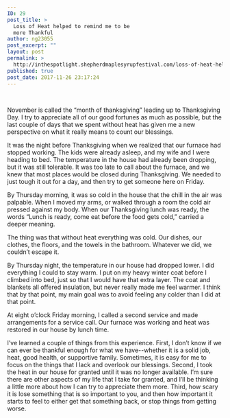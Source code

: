 ```yaml
---
ID: 29
post_title: >
  Loss of Heat helped to remind me to be
  more Thankful
author: ng23055
post_excerpt: ""
layout: post
permalink: >
  http://inthespotlight.shepherdmaplesyrupfestival.com/loss-of-heat-helped-to-remind-me-to-be-thankful
published: true
post_date: 2017-11-26 23:17:24
---
```

&nbsp;

November is called the “month of thanksgiving” leading up to Thanksgiving Day. I try to appreciate all of our good fortunes as much as possible, but the last couple of days that we spent without heat has given me a new perspective on what it really means to count our blessings.

It was the night before Thanksgiving when we realized that our furnace had stopped working. The kids were already asleep, and my wife and I were heading to bed. The temperature in the house had already been dropping, but it was still tolerable. It was too late to call about the furnace, and we knew that most places would be closed during Thanksgiving. We needed to just tough it out for a day, and then try to get someone here on Friday.

By Thursday morning, it was so cold in the house that the chill in the air was palpable. When I moved my arms, or walked through a room the cold air pressed against my body. When our Thanksgiving lunch was ready, the words “Lunch is ready, come eat before the food gets cold,” carried a deeper meaning.

The thing was that without heat everything was cold. Our dishes, our clothes, the floors, and the towels in the bathroom. Whatever we did, we couldn’t escape it.

By Thursday night, the temperature in our house had dropped lower. I did everything I could to stay warm. I put on my heavy winter coat before I climbed into bed, just so that I would have that extra layer. The coat and blankets all offered insulation, but never really made me feel warmer. I think that by that point, my main goal was to avoid feeling any colder than I did at that point.

At eight o’clock Friday morning, I called a second service and made arrangements for a service call. Our furnace was working and heat was restored in our house by lunch time.

I’ve learned a couple of things from this experience. First, I don’t know if we can ever be thankful enough for what we have--whether it is a solid job, heat, good health, or supportive family. Sometimes, it is easy for me to focus on the things that I lack and overlook our blessings. Second, I took the heat in our house for granted until it was no longer available. I’m sure there are other aspects of my life that I take for granted, and I’ll be thinking a little more about how I can try to appreciate them more. Third, how scary it is lose something that is so important to you, and then how important it starts to feel to either get that something back, or stop things from getting worse.